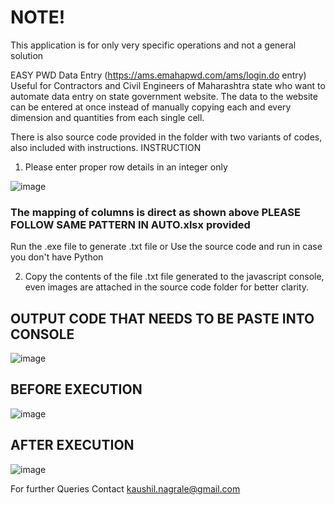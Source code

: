 <h1>NOTE!</h1>
This application is for only very specific operations and not a general solution

EASY PWD Data Entry (https://ams.emahapwd.com/ams/login.do entry) 
Useful for Contractors and Civil Engineers of Maharashtra state who want to automate data entry on state government website.
The data to the website can be entered at once instead of manually copying each and every dimension and quantities from each single cell.

There is also source code provided in the folder with two variants of codes, also included with instructions.
INSTRUCTION 
1. Please enter proper row details in an integer only

![image](https://github.com/Kaushil7/Data_Entry_Python_Program/assets/69051817/549779f9-07b0-44b0-bd61-a74adb41a767)


<h3>The mapping of columns is direct as shown above
PLEASE FOLLOW SAME PATTERN IN AUTO.xlsx provided</h3>

Run the .exe file to generate .txt file or Use the source code and run in case you don't have Python

2. Copy the contents of the file .txt file generated to the javascript console, even images are attached in the source code folder for better 
clarity.


<h2>OUTPUT CODE THAT NEEDS TO BE PASTE INTO CONSOLE</h2>

![image](https://github.com/Kaushil7/Data_Entry_Python_Program/assets/69051817/6afe0b34-15cc-46d3-b16a-4b0892bd1af6)


<h2>BEFORE EXECUTION</h2>

![image](https://github.com/Kaushil7/Data_Entry_Python_Program/assets/69051817/e6f93e76-dd84-4933-ba5f-edf91638416a)


<h2>AFTER EXECUTION</h2>

![image](https://github.com/Kaushil7/Data_Entry_Python_Program/assets/69051817/ff8f807c-cd9c-4fab-a6ec-5d78267e4748)


For further Queries Contact kaushil.nagrale@gmail.com

